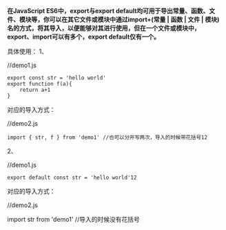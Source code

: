 

__在JavaScript ES6中，export与export default均可用于导出常量、函数、文件、模块等，你可以在其它文件或模块中通过import+(常量 | 函数 | 文件 | 模块)名的方式，将其导入，以便能够对其进行使用，但在一个文件或模块中，export、import可以有多个，export default仅有一个。__

具体使用： 
1、

//demo1.js

    export const str = 'hello world'
    export function f(a){
        return a+1
    }


对应的导入方式：

//demo2.js

    import { str, f } from 'demo1' //也可以分开写两次，导入的时候带花括号12

2、

//demo1.js

    export default const str = 'hello world'12

对应的导入方式：



//demo2.js

import str from 'demo1' //导入的时候没有花括号

